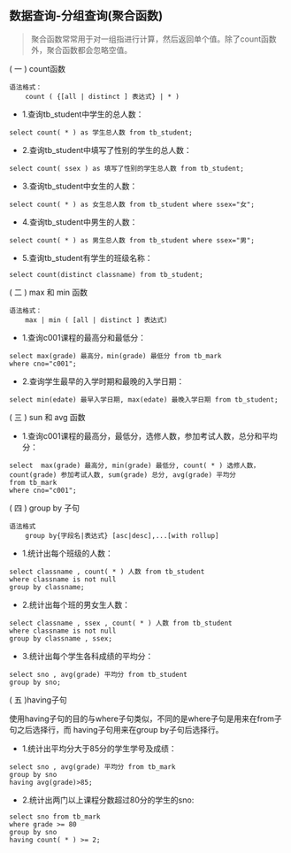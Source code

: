 ## 数据查询-分组查询(聚合函数)
>聚合函数常常用于对一组指进行计算，然后返回单个值。除了count函数外，聚合函数都会忽略空值。

( 一 ) count函数
```
语法格式：
    count ( {[all | distinct ] 表达式} | * )
```
- 1.查询tb_student中学生的总人数：
```
select count( * ) as 学生总人数 from tb_student;
```
- 2.查询tb_student中填写了性别的学生的总人数：
```
select count( ssex ) as 填写了性别的学生总人数 from tb_student;
```
- 3.查询tb_student中女生的人数：
```
select count( * ) as 女生总人数 from tb_student where ssex="女";
```
- 4.查询tb_student中男生的人数：
```
select count( * ) as 男生总人数 from tb_student where ssex="男";
```
- 5.查询tb_student有学生的班级名称：
```
select count(distinct classname) from tb_student;
```
( 二 ) max 和 min 函数
```
语法格式：
    max | min ( [all | distinct ] 表达式)
```
- 1.查询c001课程的最高分和最低分：
```
select max(grade) 最高分，min(grade) 最低分 from tb_mark
where cno="c001";
```
- 2.查询学生最早的入学时期和最晚的入学日期：
```
select min(edate) 最早入学日期, max(edate) 最晚入学日期 from tb_student;
```
( 三 ) sun 和 avg 函数
- 1.查询c001课程的最高分，最低分，选修人数，参加考试人数，总分和平均分：
```
select  max(grade) 最高分, min(grade) 最低分, count( * ) 选修人数，
count(grade) 参加考试人数, sum(grade) 总分, avg(grade) 平均分
from tb_mark 
where cno="c001";
```
( 四 ) group by 子句
```
语法格式
    group by{字段名|表达式} [asc|desc],...[with rollup]
```
- 1.统计出每个班级的人数：
```
select classname , count( * ) 人数 from tb_student 
where classname is not null
group by classname;
```
- 2.统计出每个班的男女生人数：
```
select classname , ssex , count( * ) 人数 from tb_student
where classname is not null
group by classname , ssex;
```
- 3.统计出每个学生各科成绩的平均分：
```
select sno , avg(grade) 平均分 from tb_student
group by sno;
```
( 五 )having子句

使用having子句的目的与where子句类似，不同的是where子句是用来在from子句之后选择行，而 having子句用来在group by子句后选择行。
- 1.统计出平均分大于85分的学生学号及成绩：
```
select sno , avg(grade) 平均分 from tb_mark
group by sno
having avg(grade)>85;
```
- 2.统计出两门以上课程分数超过80分的学生的sno:
```
select sno from tb_mark
where grade >= 80
group by sno
having count( * ) >= 2;
```
